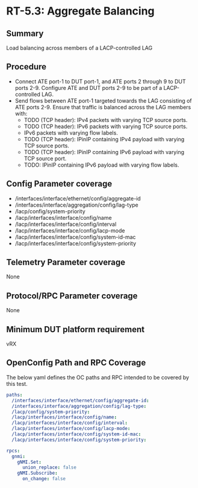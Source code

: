 # RT-5.3: Aggregate Balancing

## Summary

Load balancing across members of a LACP-controlled LAG

## Procedure

*   Connect ATE port-1 to DUT port-1, and ATE ports 2 through 9 to DUT ports
    2-9. Configure ATE and DUT ports 2-9 to be part of a LACP-controlled LAG.
*   Send flows between ATE port-1 targeted towards the LAG consisting of ATE
    ports 2-9. Ensure that traffic is balanced across the LAG members with:
    *   TODO (TCP header): IPv4 packets with varying TCP source ports.
    *   TODO (TCP header): IPv6 packets with varying TCP source ports.
    *   IPv6 packets with varying flow labels.
    *   TODO (TCP header): IPinIP containing IPv4 payload with varying TCP
        source ports.
    *   TODO (TCP header): IPinIP containing IPv6 payload with varying TCP
        source port.
    *   TODO: IPinIP containing IPv6 payload with varying flow labels.

## Config Parameter coverage

*   /interfaces/interface/ethernet/config/aggregate-id
*   /interfaces/interface/aggregation/config/lag-type
*   /lacp/config/system-priority
*   /lacp/interfaces/interface/config/name
*   /lacp/interfaces/interface/config/interval
*   /lacp/interfaces/interface/config/lacp-mode
*   /lacp/interfaces/interface/config/system-id-mac
*   /lacp/interfaces/interface/config/system-priority

## Telemetry Parameter coverage

None

## Protocol/RPC Parameter coverage

None

## Minimum DUT platform requirement

vRX

## OpenConfig Path and RPC Coverage

The below yaml defines the OC paths and RPC intended to be covered by this test.

```yaml
paths:
  /interfaces/interface/ethernet/config/aggregate-id:
  /interfaces/interface/aggregation/config/lag-type:
  /lacp/config/system-priority:
  /lacp/interfaces/interface/config/name:
  /lacp/interfaces/interface/config/interval:
  /lacp/interfaces/interface/config/lacp-mode:
  /lacp/interfaces/interface/config/system-id-mac:
  /lacp/interfaces/interface/config/system-priority:

rpcs:
  gnmi:
    gNMI.Set:
      union_replace: false
    gNMI.Subscribe:
      on_change: false
```

